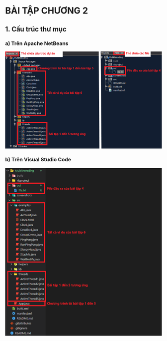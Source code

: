 # BÀI TẬP CHƯƠNG 2

## 1. Cấu trúc thư mục

### a) Trên Apache NetBeans
![NetBeans screenshort](screenshots/nb.png)
### b) Trên Visual Studio Code
![NetBeans screenshort](screenshots/vscode.png)
